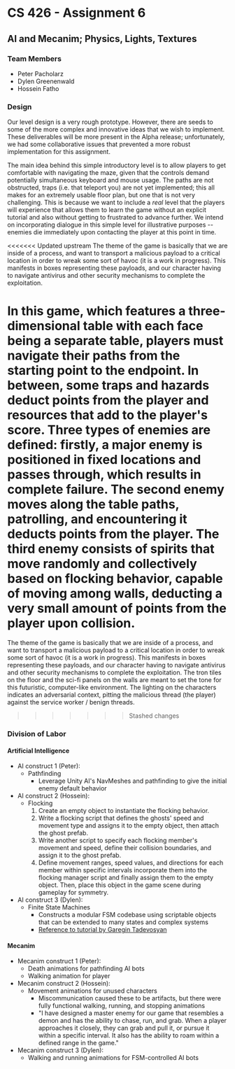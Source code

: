 # CS 426 - Assignment 6

## AI and Mecanim; Physics, Lights, Textures

### Team Members

- Peter Pacholarz
- Dylen Greenenwald
- Hossein Fatho

### Design

Our level design is a very rough prototype. However, there are seeds to some of the more complex and innovative ideas that we wish to implement. These deliverables will be more present in the Alpha release; unfortunately, we had some collaborative issues that prevented a more robust implementation for this assignment.

The main idea behind this simple introductory level is to allow players to get comfortable with navigating the maze, given that the controls demand potentially simultaneous keyboard and mouse usage. The paths are not obstructed, traps (i.e. that teleport you) are not yet implemented; this all makes for an extremely usable floor plan, but one that is not very challenging. This is because we want to include a *real* level that the players will experience that allows them to learn the game without an explicit tutorial and also without getting to frustrated to advance further. We intend on incorporating dialogue in this simple level for illustrative purposes -- enemies die immediately upon contacting the player at this point in time.

<<<<<<< Updated upstream
The theme of the game is basically that we are inside of a process, and want to transport a malicious payload to a critical location in order to wreak some sort of havoc (it is a work in progress). This manifests in boxes representing these payloads, and our character having to navigate antivirus and other security mechanisms to complete the exploitation.

 In this game, which features a three-dimensional table with each face being a separate table, players must navigate
 their paths from the starting point to the endpoint. In between, some traps and hazards deduct points from the player 
and resources that add to the player's score.
Three types of enemies are defined: 
firstly, a major enemy is positioned in fixed locations and passes through, which results in complete failure.
The second enemy moves along the table paths, patrolling, and encountering it deducts points from the player.
The third enemy consists of spirits that move randomly and collectively based on flocking behavior, capable of moving among walls,
deducting a very small amount of points from the player upon collision.
=======
The theme of the game is basically that we are inside of a process, and want to transport a malicious payload to a critical location in order to wreak some sort of havoc (it is a work in progress). This manifests in boxes representing these payloads, and our character having to navigate antivirus and other security mechanisms to complete the exploitation. The tron tiles on the floor and the sci-fi panels on the walls are meant to set the tone for this futuristic, computer-like environment. The lighting on the characters indicates an adversarial context, pitting the malicious thread (the player) against the service worker / benign threads.
>>>>>>> Stashed changes

### Division of Labor

#### Artificial Intelligence

- AI construct 1 (Peter):
  - Pathfinding
    - Leverage Unity AI's NavMeshes and pathfinding to give the initial enemy default behavior
- AI construct 2 (Hossein):
  - Flocking
    1. Create an empty object to instantiate the flocking behavior.
    2. Write a flocking script that defines the ghosts' speed and movement type and assigns it to the empty object, then attach the ghost prefab.
    3. Write another script to specify each flocking member's movement and speed, define their collision boundaries, and assign it to the ghost prefab.
    4. Define movement ranges, speed values, and directions for each member within specific intervals incorporate them into the flocking manager script and finally assign them to the empty object. Then, place this object in the game scene during gameplay for symmetry.
- AI construct 3 (Dylen):
  - Finite State Machines
    - Constructs a modular FSM codebase using scriptable objects that can be extended to many states and complex systems
    - [Reference to tutorial by Garegin Tadevosyan](https://www.toptal.com/unity-unity3d/unity-ai-development-finite-state-machine-tutorial)

#### Mecanim

- Mecanim construct 1 (Peter):
  - Death animations for pathfinding AI bots
  - Walking animation for player
- Mecanim construct 2 (Hossein):
  - Movement animations for unused characters
    - Miscommunication caused these to be artifacts, but there were fully functional walking, running, and stopping animations
    - "I have designed a master enemy for our game that resembles a demon and has the ability to chase, run, and grab.
      When a player approaches it closely, they can grab and pull it, or pursue it within a specific interval.
      It also has the ability to roam within a defined range in the game."
- Mecanim construct 3 (Dylen):
  - Walking and running animations for FSM-controlled AI bots